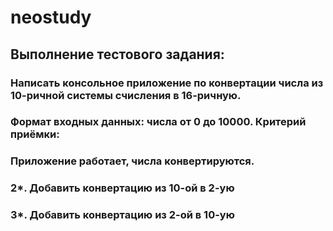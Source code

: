 # neostudy
## Выполнение тестового задания:

### Написать консольное приложение по конвертации числа из 10-ричной системы счисления в 16-ричную. 
### Формат входных данных: числа от 0 до 10000. Критерий приёмки: 
### Приложение работает, числа конвертируются. 
### 2*. Добавить конвертацию из 10-ой в 2-ую 
### 3*. Добавить конвертацию из 2-ой в 10-ую
